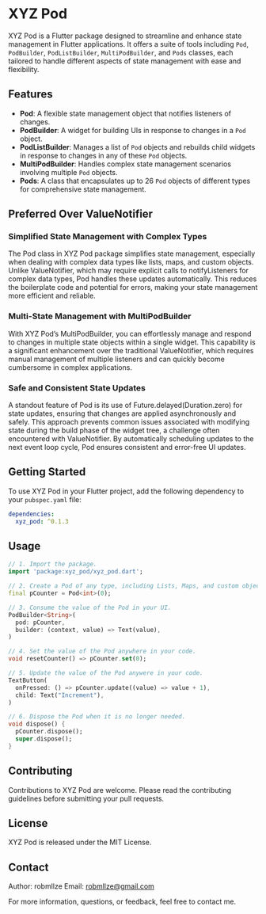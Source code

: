 # XYZ Pod

XYZ Pod is a Flutter package designed to streamline and enhance state management in Flutter applications. It offers a suite of tools including `Pod`, `PodBuilder`, `PodListBuilder`, `MultiPodBuilder`, and `Pods` classes, each tailored to handle different aspects of state management with ease and flexibility.

## Features

- **Pod**: A flexible state management object that notifies listeners of changes.
- **PodBuilder**: A widget for building UIs in response to changes in a `Pod` object.
- **PodListBuilder**: Manages a list of `Pod` objects and rebuilds child widgets in response to changes in any of these `Pod` objects.
- **MultiPodBuilder**: Handles complex state management scenarios involving multiple `Pod` objects.
- **Pods**: A class that encapsulates up to 26 `Pod` objects of different types for comprehensive state management.


## Preferred Over ValueNotifier

### Simplified State Management with Complex Types

The Pod class in XYZ Pod package simplifies state management, especially when dealing with complex data types like lists, maps, and custom objects. Unlike ValueNotifier, which may require explicit calls to notifyListeners for complex data types, Pod handles these updates automatically. This reduces the boilerplate code and potential for errors, making your state management more efficient and reliable.

### Multi-State Management with MultiPodBuilder

With XYZ Pod’s MultiPodBuilder, you can effortlessly manage and respond to changes in multiple state objects within a single widget. This capability is a significant enhancement over the traditional ValueNotifier, which requires manual management of multiple listeners and can quickly become cumbersome in complex applications.

### Safe and Consistent State Updates
A standout feature of Pod is its use of Future.delayed(Duration.zero) for state updates, ensuring that changes are applied asynchronously and safely. This approach prevents common issues associated with modifying state during the build phase of the widget tree, a challenge often encountered with ValueNotifier. By automatically scheduling updates to the next event loop cycle, Pod ensures consistent and error-free UI updates.

## Getting Started

To use XYZ Pod in your Flutter project, add the following dependency to your `pubspec.yaml` file:

```yaml
dependencies:
  xyz_pod: ^0.1.3
```

## Usage

```dart
// 1. Import the package.
import 'package:xyz_pod/xyz_pod.dart';

// 2. Create a Pod of any type, including Lists, Maps, and custom objects.
final pCounter = Pod<int>(0);

// 3. Consume the value of the Pod in your UI.
PodBuilder<String>(
  pod: pCounter,
  builder: (context, value) => Text(value),
)

// 4. Set the value of the Pod anywhere in your code.
void resetCounter() => pCounter.set(0);

// 5. Update the value of the Pod anywere in your code.
TextButton(
  onPressed: () => pCounter.update((value) => value + 1),
  child: Text("Increment"),
)

// 6. Dispose the Pod when it is no longer needed.
void dispose() {
  pCounter.dispose();
  super.dispose();
}
```

## Contributing

Contributions to XYZ Pod are welcome. Please read the contributing guidelines before submitting your pull requests.

## License

XYZ Pod is released under the MIT License.

## Contact

Author: robmllze
Email: robmllze@gmail.com

For more information, questions, or feedback, feel free to contact me.